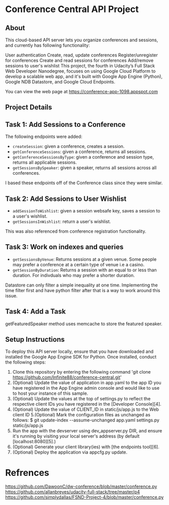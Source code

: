 # Conference Central API Project

## About
This cloud-based API server lets you organize conferences and sessions, and currently has following functionality:

User authentication
Create, read, update conferences
Register/unregister for conferences
Create and read sessions for conferences
Add/remove sessions to user's wishlist
This project, the fourth in Udacity’s Full Stack Web Developer Nanodegree, focuses on using Google Cloud Platform to develop a scalable web app, and it's built with Google App Engine (Python), Google NDB Datastore, and Google Cloud Endpoints. 

You can view the web page at https://conference-app-1098.appspot.com

## Project Details

## Task 1: Add Sessions to a Conference

The following endpoints were added:
- `createSession`: given a conference, creates a session.
- `getConferenceSessions`: given a conference, returns all sessions.
- `getConferenceSessionsByType`: given a conference and session type, returns all applicable sessions.
- `getSessionsBySpeaker`: given a speaker, returns all sessions across all conferences.

I based these endpoints off of the Conference class since they were similar.

## Task 2: Add Sessions to User Wishlist

- `addSessionToWishlist`: given a session websafe key, saves a session to a user's wishlist.
- `getSessionsInWishlist`: return a user's wishlist.

This was also referenced from conference registration functionality.

## Task 3: Work on indexes and queries

- `getSessionsByVenue`: Returns sessions at a given venue. Some people may prefer a conference at a certain type of venue i.e a casino.
- `getSessionByDuration`: Returns a session with an equal to or less than duration. For indivduals who may prefer a shorter duration.

Datastore can only filter a simple inequality at one time. Implementing the time filter first and have python filter after that is a way to work around this issue.

## Task 4: Add a Task

getFeaturedSpeaker method uses memcache to store the featured speaker.

## Setup Instructions

To deploy this API server locally, ensure that you have downloaded and installed the Google App Engine SDK for Python. Once installed, conduct the following steps:

1. Clone this repository by entering the following command 'git clone https://github.com/Infinite88/conference-central.git'
2. (Optional) Update the value of application in app.yaml to the app ID you have registered in the App Engine admin console and would like to use to host your instance of this sample.
3. (Optional) Update the values at the top of settings.py to reflect the respective client IDs you have registered in the [Developer Console][4].
4. (Optional) Update the value of CLIENT_ID in static/js/app.js to the Web client ID
5.(Optional) Mark the configuration files as unchanged as follows: $ git update-index --assume-unchanged app.yaml settings.py static/js/app.js
6. Run the app with the devserver using dev_appserver.py DIR, and ensure it's running by visiting your local server's address (by default [localhost:8080][5].)
7. (Optional) Generate your client library(ies) with [the endpoints tool][6].
8. (Optional) Deploy the application via appcfg.py update.

# Refrences
https://github.com/DawoonC/dw-conference/blob/master/conference.py
https://github.com/allanbreyes/udacity-full-stack/tree/master/p4
https://github.com/simplydallas/FSND-Project-4/blob/master/conference.py